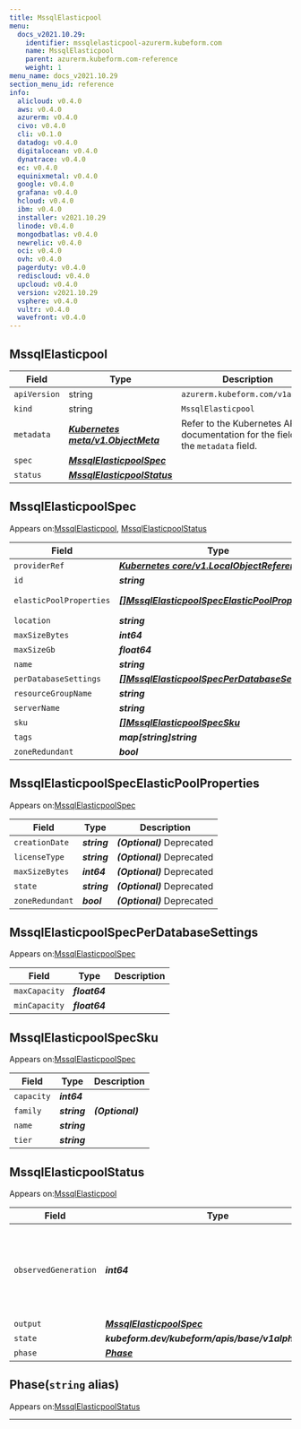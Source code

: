 ```yaml
---
title: MssqlElasticpool
menu:
  docs_v2021.10.29:
    identifier: mssqlelasticpool-azurerm.kubeform.com
    name: MssqlElasticpool
    parent: azurerm.kubeform.com-reference
    weight: 1
menu_name: docs_v2021.10.29
section_menu_id: reference
info:
  alicloud: v0.4.0
  aws: v0.4.0
  azurerm: v0.4.0
  civo: v0.4.0
  cli: v0.1.0
  datadog: v0.4.0
  digitalocean: v0.4.0
  dynatrace: v0.4.0
  ec: v0.4.0
  equinixmetal: v0.4.0
  google: v0.4.0
  grafana: v0.4.0
  hcloud: v0.4.0
  ibm: v0.4.0
  installer: v2021.10.29
  linode: v0.4.0
  mongodbatlas: v0.4.0
  newrelic: v0.4.0
  oci: v0.4.0
  ovh: v0.4.0
  pagerduty: v0.4.0
  rediscloud: v0.4.0
  upcloud: v0.4.0
  version: v2021.10.29
  vsphere: v0.4.0
  vultr: v0.4.0
  wavefront: v0.4.0
---
```


## MssqlElasticpool
| Field | Type | Description |
| ------ | ----- | ----------- |
| `apiVersion` | string | `azurerm.kubeform.com/v1alpha1` |
|    `kind` | string | `MssqlElasticpool` |
| `metadata` | ***[Kubernetes meta/v1.ObjectMeta](https://v1-18.docs.kubernetes.io/docs/reference/generated/kubernetes-api/v1.18/#objectmeta-v1-meta)***|Refer to the Kubernetes API documentation for the fields of the `metadata` field.|
| `spec` | ***[MssqlElasticpoolSpec](#mssqlelasticpoolspec)***||
| `status` | ***[MssqlElasticpoolStatus](#mssqlelasticpoolstatus)***||
## MssqlElasticpoolSpec

Appears on:[MssqlElasticpool](#mssqlelasticpool), [MssqlElasticpoolStatus](#mssqlelasticpoolstatus)

| Field | Type | Description |
| ------ | ----- | ----------- |
| `providerRef` | ***[Kubernetes core/v1.LocalObjectReference](https://v1-18.docs.kubernetes.io/docs/reference/generated/kubernetes-api/v1.18/#localobjectreference-v1-core)***||
| `id` | ***string***||
| `elasticPoolProperties` | ***[[]MssqlElasticpoolSpecElasticPoolProperties](#mssqlelasticpoolspecelasticpoolproperties)***| ***(Optional)*** Deprecated|
| `location` | ***string***||
| `maxSizeBytes` | ***int64***| ***(Optional)*** |
| `maxSizeGb` | ***float64***| ***(Optional)*** |
| `name` | ***string***||
| `perDatabaseSettings` | ***[[]MssqlElasticpoolSpecPerDatabaseSettings](#mssqlelasticpoolspecperdatabasesettings)***||
| `resourceGroupName` | ***string***||
| `serverName` | ***string***||
| `sku` | ***[[]MssqlElasticpoolSpecSku](#mssqlelasticpoolspecsku)***||
| `tags` | ***map[string]string***| ***(Optional)*** |
| `zoneRedundant` | ***bool***| ***(Optional)*** |
## MssqlElasticpoolSpecElasticPoolProperties

Appears on:[MssqlElasticpoolSpec](#mssqlelasticpoolspec)

| Field | Type | Description |
| ------ | ----- | ----------- |
| `creationDate` | ***string***| ***(Optional)*** Deprecated|
| `licenseType` | ***string***| ***(Optional)*** Deprecated|
| `maxSizeBytes` | ***int64***| ***(Optional)*** Deprecated|
| `state` | ***string***| ***(Optional)*** Deprecated|
| `zoneRedundant` | ***bool***| ***(Optional)*** Deprecated|
## MssqlElasticpoolSpecPerDatabaseSettings

Appears on:[MssqlElasticpoolSpec](#mssqlelasticpoolspec)

| Field | Type | Description |
| ------ | ----- | ----------- |
| `maxCapacity` | ***float64***||
| `minCapacity` | ***float64***||
## MssqlElasticpoolSpecSku

Appears on:[MssqlElasticpoolSpec](#mssqlelasticpoolspec)

| Field | Type | Description |
| ------ | ----- | ----------- |
| `capacity` | ***int64***||
| `family` | ***string***| ***(Optional)*** |
| `name` | ***string***||
| `tier` | ***string***||
## MssqlElasticpoolStatus

Appears on:[MssqlElasticpool](#mssqlelasticpool)

| Field | Type | Description |
| ------ | ----- | ----------- |
| `observedGeneration` | ***int64***| ***(Optional)*** Resource generation, which is updated on mutation by the API Server.|
| `output` | ***[MssqlElasticpoolSpec](#mssqlelasticpoolspec)***| ***(Optional)*** |
| `state` | ***kubeform.dev/kubeform/apis/base/v1alpha1.State***| ***(Optional)*** |
| `phase` | ***[Phase](#phase)***| ***(Optional)*** |
## Phase(`string` alias)

Appears on:[MssqlElasticpoolStatus](#mssqlelasticpoolstatus)

---
